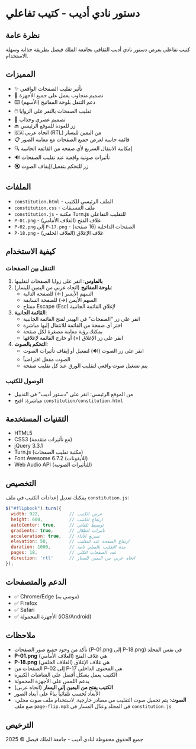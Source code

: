# دستور نادي أديب - كتيب تفاعلي

## نظرة عامة
كتيب تفاعلي يعرض دستور نادي أديب الثقافي بجامعة الملك فيصل بطريقة جذابة وسهلة الاستخدام.

## المميزات
- ✨ تأثير تقليب الصفحات الواقعي
- 📱 تصميم متجاوب يعمل على جميع الأجهزة
- ⌨️ دعم التنقل بلوحة المفاتيح (الأسهم)
- 🖱️ تقليب الصفحات بالنقر على الزوايا
- 🎨 تصميم عصري وجذاب
- 🔙 زر للعودة للموقع الرئيسي
- 🇸🇦 اتجاه عربي (RTL) من اليمين لليسار
- 📋 قائمة جانبية لعرض جميع الصفحات مع معاينة الصور
- 🔍 إمكانية الانتقال السريع لأي صفحة من القائمة الجانبية
- 🔊 تأثيرات صوتية واقعية عند تقليب الصفحات
- 🔇 زر للتحكم بتفعيل/إيقاف الصوت

## الملفات
- `constitution.html` - الملف الرئيسي للكتيب
- `constitution.css` - ملف التنسيقات
- `constitution.js` - مكتبة Turn.js للتقليب التفاعلي
- `P-01.png` - غلاف الفتح (الغلاف الأمامي)
- `P-02.png` إلى `P-17.png` - الصفحات الداخلية (16 صفحة)
- `P-18.png` - غلاف الإغلاق (الغلاف الخلفي)

## كيفية الاستخدام

### التنقل بين الصفحات
1. **بالماوس**: انقر على زوايا الصفحات لتقليبها
2. **بلوحة المفاتيح** (اتجاه عربي من اليمين لليسار):
   - السهم الأيسر (←) للصفحة التالية
   - السهم الأيمن (→) للصفحة السابقة
   - مفتاح Escape (Esc) لإغلاق القائمة الجانبية
3. **القائمة الجانبية**:
   - انقر على زر "الصفحات" في الهيدر لفتح القائمة الجانبية
   - اختر أي صفحة من القائمة للانتقال إليها مباشرة
   - يمكنك رؤية معاينة مصغرة لكل صفحة
   - انقر على زر الإغلاق (×) أو خارج القائمة لإغلاقها
4. **التحكم بالصوت**:
   - انقر على زر الصوت (🔊) لتفعيل أو إيقاف تأثيرات الصوت
   - الصوت مفعل افتراضياً
   - يتم تشغيل صوت واقعي لتقليب الورق عند كل تقليب صفحة

### الوصول للكتيب
- من الموقع الرئيسي: انقر على "دستور أديب" في التذييل
- مباشرة: افتح `constitution/constitution.html`

## التقنيات المستخدمة
- HTML5
- CSS3 (مع تأثيرات متقدمة)
- jQuery 3.3.1
- Turn.js (مكتبة تقليب الصفحات)
- Font Awesome 6.7.2 (للأيقونات)
- Web Audio API (للتأثيرات الصوتية)

## التخصيص
يمكنك تعديل إعدادات الكتيب في ملف `constitution.js`:
```javascript
$("#flipbook").turn({
  width: 922,           // عرض الكتيب
  height: 600,          // ارتفاع الكتيب
  autoCenter: true,     // توسيط تلقائي
  gradients: true,      // تأثيرات الظلال
  acceleration: true,   // تسريع الأداء
  elevation: 50,        // ارتفاع الصفحة عند التقليب
  duration: 1000,       // مدة التقليب بالميلي ثانية
  pages: 18,            // عدد الصفحات الكلي
  direction: 'rtl'      // اتجاه عربي من اليمين لليسار
});
```

## الدعم والمتصفحات
- ✅ Chrome/Edge (موصى به)
- ✅ Firefox
- ✅ Safari
- ✅ الأجهزة المحمولة (iOS/Android)

## ملاحظات
- تأكد من وجود جميع صور الصفحات (P-01.png إلى P-18.png) في نفس المجلد
- **P-01.png** هي غلاف الفتح (الغلاف الأمامي)
- **P-18.png** هي غلاف الإغلاق (الغلاف الخلفي)
- الصفحات من P-02 إلى P-17 هي المحتوى الداخلي
- الكتيب يعمل بشكل أفضل على الشاشات الكبيرة
- يدعم اللمس على الأجهزة المحمولة
- **الكتيب يفتح من اليمين إلى اليسار** (اتجاه عربي)
- الأبعاد تُحسب تلقائياً بناءً على أبعاد الصور
- **الصوت**: يتم تحميل صوت التقليب من مصادر خارجية. لاستخدام ملف صوت محلي، ضع ملف `page-flip.mp3` في المجلد وعدّل المسار في `constitution.js`

## الترخيص
جميع الحقوق محفوظة لنادي أديب - جامعة الملك فيصل © 2025
